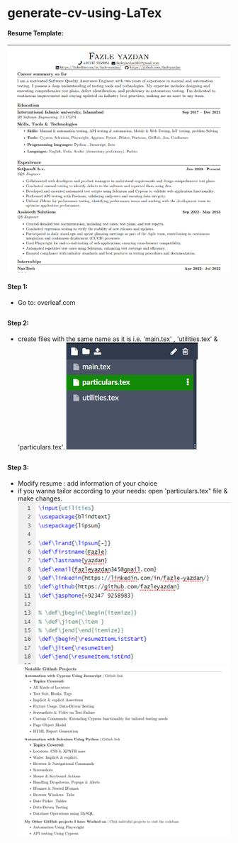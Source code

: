 # generate-cv-using-LaTex

#### Resume Template:

![Overleaf](./screenshots/1.png)

#### Step 1: 
* Go to:  overleaf.com

##

#### Step 2:
* create files with the same name as it is i.e. 'main.tex' , 'utilities.tex' & 'particulars.tex'.
![Overleaf](./screenshots/3.png)

##

#### Step 3:
* Modify resume : add information of your choice 
* if you wanna tailor according to your needs: open 'particulars.tex" file & make changes.
![Overleaf](./screenshots/2.png)
![Overleaf](./screenshots/4.png)




